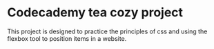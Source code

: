 # Codecademy tea cozy project
This project is designed to practice the principles of css and using the flexbox tool to position items in a website.